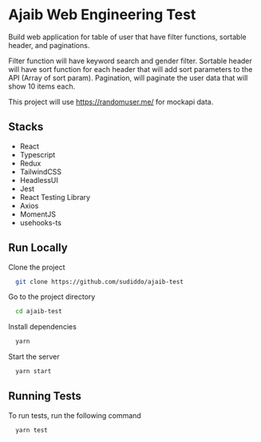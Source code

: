 # Ajaib Web Engineering Test

Build web application for table of user that have filter functions, sortable header, and paginations.

Filter function will have keyword search and gender filter.
Sortable header will have sort function for each header that will add sort parameters to the API (Array of sort param).
Pagination, will paginate the user data that will show 10 items each.

This project will use https://randomuser.me/ for mockapi data.

## Stacks

- React
- Typescript
- Redux
- TailwindCSS
- HeadlessUI
- Jest
- React Testing Library
- Axios
- MomentJS
- usehooks-ts

## Run Locally

Clone the project

```bash
  git clone https://github.com/sudiddo/ajaib-test
```

Go to the project directory

```bash
  cd ajaib-test
```

Install dependencies

```bash
  yarn
```

Start the server

```bash
  yarn start
```

## Running Tests

To run tests, run the following command

```bash
  yarn test
```

